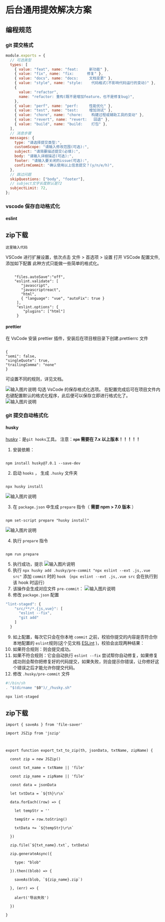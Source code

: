 # 后台通用提效解决方案

## 编程规范

### git 提交格式

```js
module.exports = {
  // 可选类型
  types: [
    { value: "feat", name: "feat:     新功能" },
    { value: "fix", name: "fix:      修复" },
    { value: "docs", name: "docs:     文档变更" },
    { value: "style", name: "style:    代码格式(不影响代码运行的变动)" },
    {
      value: "refactor",
      name: "refactor: 重构(既不是增加feature，也不是修复bug)",
    },
    { value: "perf", name: "perf:     性能优化" },
    { value: "test", name: "test:     增加测试" },
    { value: "chore", name: "chore:    构建过程或辅助工具的变动" },
    { value: "revert", name: "revert:   回退" },
    { value: "build", name: "build:    打包" },
  ],
  // 消息步骤
  messages: {
    type: "请选择提交类型:",
    customScope: "请输入修改范围(可选):",
    subject: "请简要描述提交(必填):",
    body: "请输入详细描述(可选):",
    footer: "请输入要关闭的issue(可选):",
    confirmCommit: "确认使用以上信息提交？(y/n/e/h)",
  },
  // 跳过问题
  skipQuestions: ["body", "footer"],
  // subject文字长度默认是72
  subjectLimit: 72,
};
```

### vscode 保存自动格式化

#### eslint

## zip下载

```
这里输入代码
```


VSCode 进行扩展设置，依次点击 文件 > 首选项 > 设置 打开 VSCode 配置文件,添加如下配置
此种方式只能做一些简单的格式化。

```

    "files.autoSave":"off",
    "eslint.validate": [
       "javascript",
       "javascriptreact",
       "html",
       { "language": "vue", "autoFix": true }
     ],
     "eslint.options": {
        "plugins": ["html"]
     }

```

#### prettier

在 VsCode 安装 prettier 插件，安装后在项目根目录下创建.prettierrc 文件

```

{
"semi": false,
"singleQuote": true,
"trailingComma": "none"
}

```

可设置不同的规则，详见文档。

![输入图片说明](https://blog-picgo-typora.oss-cn-hangzhou.aliyuncs.com/save.png)
勾选 VsCode 的保存格式化选项。
在配置完成后可在项目文件内右键配置默认的格式化程序，此后便可以保存立即进行格式化了。
![输入图片说明](https://blog-picgo-typora.oss-cn-hangzhou.aliyuncs.com/geshihua.png)

### git 提交自动格式化

#### husky

[husky](https://github.com/typicode/husky)：是`git hooks`工具。
注意：**`npm` 需要在 7.x 以上版本！！！！！**

1.  安装依赖：

```

npm install husky@7.0.1 --save-dev

```

2.  启动 `hooks` ， 生成 `.husky` 文件夹

```

npx husky install

```

![输入图片说明](https://blog-picgo-typora.oss-cn-hangzhou.aliyuncs.com/husky.png)

3.  在 `package.json` 中生成 `prepare` 指令（ **需要 npm > 7.0 版本** ）

```

npm set-script prepare "husky install"

```

![输入图片说明](https://blog-picgo-typora.oss-cn-hangzhou.aliyuncs.com/laiba.png)

4.  执行 `prepare` 指令

```

npm run prepare

```

5.  执行成功，提示
    ![输入图片说明](https://blog-picgo-typora.oss-cn-hangzhou.aliyuncs.com/buxiangguanr.png)
6.  执行 `npx husky add .husky/pre-commit "npx eslint --ext .js,.vue src"` 添加 `commit` 时的 `hook` （`npx eslint --ext .js,.vue src` 会在执行到该 hook 时运行）
7.  该操作会生成对应文件 `pre-commit`：
   ![输入图片说明](https://blog-picgo-typora.oss-cn-hangzhou.aliyuncs.com/permmmit.png)
8.  修改 `package.json` 配置

```javascript
"lint-staged": {
    "src/**/*.{js,vue}": [
      "eslint --fix",
      "git add"
    ]
  }
```

9.  如上配置，每次它只会在你本地 `commit` 之前，校验你提交的内容是否符合你本地配置的 `eslint`规则(这个见文档 [ESLint](https://panjiachen.github.io/vue-element-admin-site/zh/guide/advanced/eslint.html) )，校验会出现两种结果：
1.  如果符合规则：则会提交成功。
1.  如果不符合规则：它会自动执行 `eslint --fix` 尝试帮你自动修复，如果修复成功则会帮你把修复好的代码提交，如果失败，则会提示你错误，让你修好这个错误之后才能允许你提交代码。
1.  修改 `.husky/pre-commit` 文件

```javascript
#!/bin/sh
. "$(dirname "$0")/_/husky.sh"

npx lint-staged
```

## zip下载


```
import { saveAs } from 'file-saver'

import JSZip from 'jszip'



export function export_txt_to_zip(th, jsonData, txtName, zipName) {

  const zip = new JSZip()

  const txt_name = txtName || 'file'

  const zip_name = zipName || 'file'

  const data = jsonData

  let txtData = `${th}\r\n`

  data.forEach((row) => {

    let tempStr = ''

    tempStr = row.toString()

    txtData += `${tempStr}\r\n`

  })

  zip.file(`${txt_name}.txt`, txtData)

  zip.generateAsync({

    type: "blob"

  }).then((blob) => {

    saveAs(blob, `${zip_name}.zip`)

  }, (err) => {

    alert('导出失败')

  })

}
```

